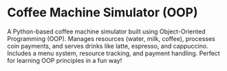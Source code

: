# Coffee Machine Simulator (OOP)
 A Python-based coffee machine simulator built using Object-Oriented Programming (OOP). Manages resources (water, milk, coffee), processes coin payments, and serves drinks like latte, espresso, and cappuccino. Includes a menu system, resource tracking, and payment handling. Perfect for learning OOP principles in a fun way!
